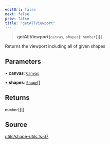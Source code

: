 ```yaml
---
editUrl: false
next: false
prev: false
title: "getAllViewport"
---
```


> **getAllViewport**(`canvas`, `shapes`): `number`[][]

Returns the viewport including all of given shapes

## Parameters

• **canvas**: [`Canvas`](/api-core/classes/canvas/)

• **shapes**: [`Shape`](/api-core/classes/shape/)[]

## Returns

`number`[][]

## Source

[utils/shape-utils.ts:67](https://github.com/dgmjs/dgmjs/blob/main/packages/core/src/utils/shape-utils.ts#L67)
